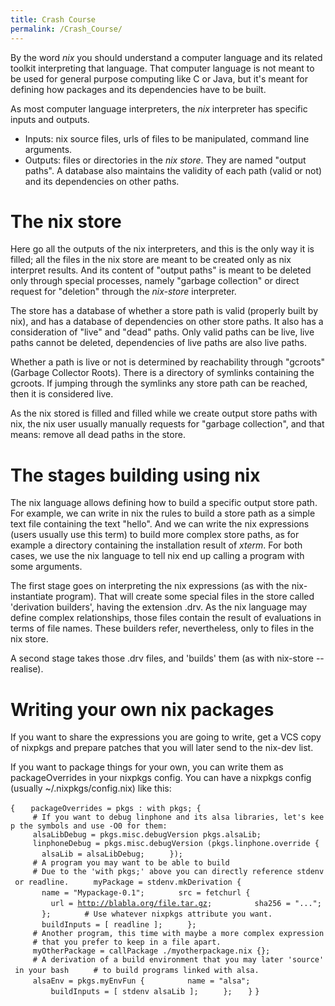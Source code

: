 ```yaml
---
title: Crash Course
permalink: /Crash_Course/
---
```


By the word *nix* you should understand a computer language and its related toolkit interpreting that language. That computer language is not meant to be used for general purpose computing like C or Java, but it's meant for defining how packages and its dependencies have to be built.

As most computer language interpreters, the *nix* interpreter has specific inputs and outputs.

-   Inputs: nix source files, urls of files to be manipulated, command line arguments.
-   Outputs: files or directories in the *nix store*. They are named "output paths". A database also maintains the validity of each path (valid or not) and its dependencies on other paths.

The nix store
=============

Here go all the outputs of the nix interpreters, and this is the only way it is filled; all the files in the nix store are meant to be created only as nix interpret results. And its content of "output paths" is meant to be deleted only through special processes, namely "garbage collection" or direct request for "deletion" through the *nix-store* interpreter.

The store has a database of whether a store path is valid (properly built by nix), and has a database of dependencies on other store paths. It also has a consideration of "live" and "dead" paths. Only valid paths can be live, live paths cannot be deleted, dependencies of live paths are also live paths.

Whether a path is live or not is determined by reachability through "gcroots" (Garbage Collector Roots). There is a directory of symlinks containing the gcroots. If jumping through the symlinks any store path can be reached, then it is considered live.

As the nix stored is filled and filled while we create output store paths with nix, the nix user usually manually requests for "garbage collection", and that means: remove all dead paths in the store.

The stages building using nix
=============================

The nix language allows defining how to build a specific output store path. For example, we can write in nix the rules to build a store path as a simple text file containing the text "hello". And we can write the nix expressions (users usually use this term) to build more complex store paths, as for example a directory containing the installation result of *xterm*. For both cases, we use the nix language to tell nix end up calling a program with some arguments.

The first stage goes on interpreting the nix expressions (as with the nix-instantiate program). That will create some special files in the store called 'derivation builders', having the extension .drv. As the nix language may define complex relationships, those files contain the result of evaluations in terms of file names. These builders refer, nevertheless, only to files in the nix store.

A second stage takes those .drv files, and 'builds' them (as with nix-store --realise).

Writing your own nix packages
=============================

If you want to share the expressions you are going to write, get a VCS copy of nixpkgs and prepare patches that you will later send to the nix-dev list.

If you want to package things for your own, you can write them as packageOverrides in your nixpkgs config. You can have a nixpkgs config (usually ~/.nixpkgs/config.nix) like this:

`{`
`   packageOverrides = pkgs : with pkgs; {`
`     # If you want to debug linphone and its alsa libraries, let's keep the symbols and use -O0 for them:`
`     alsaLibDebug = pkgs.misc.debugVersion pkgs.alsaLib;`
`     linphoneDebug = pkgs.misc.debugVersion (pkgs.linphone.override {`
`       alsaLib = alsaLibDebug;`
`     });`
`     # A program you may want to be able to build`
`     # Due to the 'with pkgs;' above you can directly reference stdenv or readline.`
`     myPackage = stdenv.mkDerivation {`
`       name = "Mypackage-0.1";`
`       src = fetchurl {`
`         url = `[`http://blabla.org/file.tar.gz`](http://blabla.org/file.tar.gz)`;`
`         sha256 = "...";`
`       };`
`       # Use whatever nixpkgs attribute you want.`
`       buildInputs = [ readline ];`
`     };`
`     # Another program, this time with maybe a more complex expression`
`     # that you prefer to keep in a file apart.`
`     myOtherPackage = callPackage ./myotherpackage.nix {};`
`     # A derivation of a build environment that you may later 'source' in your bash`
`     # to build programs linked with alsa.`
`     alsaEnv = pkgs.myEnvFun {`
`         name = "alsa";`
`         buildInputs = [ stdenv alsaLib ];`
`     };`
`   }`
`}`
